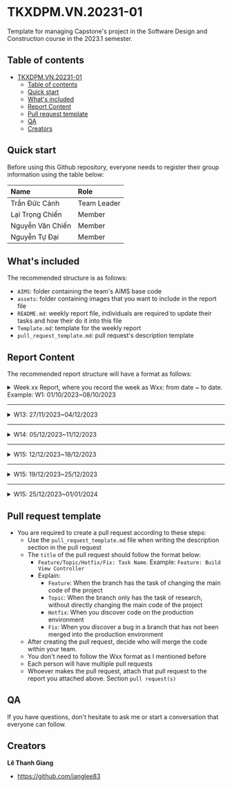 # TKXDPM.VN.20231-01

Template for managing Capstone's project in the Software Design and Construction course in the 2023.1 semester.

## Table of contents

-   [TKXDPM.VN.20231-01](#tkxdpmvn20231-01)
    -   [Table of contents](#table-of-contents)
    -   [Quick start](#quick-start)
    -   [What's included](#whats-included)
    -   [Report Content](#report-content)
    -   [Pull request template](#pull-request-template)
    -   [QA](#qa)
    -   [Creators](#creators)

## Quick start

Before using this Github repository, everyone needs to register their group information using the table below:

| Name             | Role        |
| :--------------- | :---------- |
| Trần Đức Cảnh    | Team Leader |
| Lại Trọng Chiến  | Member      |
| Nguyễn Văn Chiến | Member      |
| Nguyễn Tự Đại    | Member      |

## What's included

The recommended structure is as follows:

-   `AIMS`: folder containing the team's AIMS base code
-   `assets`: folder containing images that you want to include in the report file
-   `README.md`: weekly report file, individuals are required to update their tasks and how their do it into this file
-   `Template.md`: template for the weekly report
-   `pull_request_template.md`: pull request's description template

## Report Content

The recommended report structure will have a format as follows:

<details>
  <summary>Week xx Report, where you record the week as Wxx: from date ~ to date. Example: W1: 01/10/2023~08/10/2023 </summary>
<br>
<details>
<summary>Team Member 1</summary>
<br>

-   Assigned tasks:

    -   Task 1
    -   Task 2
    -   ...

-   Implementation details:
    -   Pull Request(s): [Attach links to your pull requests here. You can attach multiple pull requests]()
    -   Specific implementation details:
        -   Describe specific in detail what you did last week
        -   You can attach images if you want

</details>

<details>
<summary>Team Member 2</summary>
<br>

-   Assigned tasks:

    -   Task 1
    -   Task 2
    -   ...

-   Implementation details:
    -   Pull Request(s): [Attach links to your pull requests here. You can attach multiple pull requests]()
    -   Specific implementation details:
        -   Describe specific in detail what you did last week
        -   You can attach images if you want

</details>

</details>

---

<details>
  <summary>W13: 27/11/2023~04/12/2023 </summary>
<br>

<details>
<summary>Trần Đức Cảnh</summary>
    
-   Assigned tasks:
  
    -   Task 1: Find coupling in controller package and entity package

-   Implementation details:
  
    -   Pull Request(s): [https://github.com/catan271/TKXDPM.KHMT.20231-03/pull/2]()

</details>

<details>
<summary>Lại Trọng Chiến</summary>
<br>

-   Assigned tasks:

    -   Task 1: Find coupling in controller package and entity package

-   Implementation details:
    -   Pull Request(s): [https://github.com/catan271/TKXDPM.KHMT.20231-03/pull/1]()
    -   Specific implementation details:
        -   Describe specific in detail what you did last week
        -   You can attach images if you want

</details>

<details>

<summary>Nguyễn Văn Chiến</summary>
<br>

-   Assigned tasks:
    -   Task 1: Find coupling in controller package and entity package
 
-   Implementation details:
    -   Pull Request(s): [https://github.com/catan271/TKXDPM.KHMT.20231-03/pull/3]()
    -   Specific implementation details:
        -   Describe specific in detail what you did last week   

</details>
</details>

---

<details>
  <summary>W14: 05/12/2023~11/12/2023 </summary>
<br>

<details>
<summary>Lại Trọng Chiến</summary>
<br>

-   Assigned tasks:

    -   Task 1: Detect cohesion in entity package

-   Implementation details:
    -   Pull Request(s): [https://github.com/catan271/TKXDPM.KHMT.20231-03/pull/4]()
    -   Specific implementation details:
        -   Describe specific in detail what you did last week
        -   You can attach images if you want

</details>
<details>
<summary>Trần Đức Cảnh</summary>
<br>

-   Assigned tasks:

    -   Task 1: refactor source base
    -   Task 2: Add VNPay payment method

-   Implementation details:
    -   Pull Request(s): [https://github.com/catan271/TKXDPM.KHMT.20231-03/pull/6]()

</details>
<details>
<summary>Nguyễn Tự Đại</summary>
<br>

-   Assigned tasks:

    -   Task 1: Detect cohesion in controller package

-   Implementation details:
    -   Pull Request(s): [https://github.com/catan271/TKXDPM.KHMT.20231-03/pull/7]()
    -   Specific implementation details:
        -   Describe specific in detail what you did last week
        -   You can attach images if you want

</details>



</details>

---

<details>
<summary> W15: 12/12/2023~18/12/2023</summary>
<details>
<summary>Trần Đức Cảnh</summary>
<br>

-   Assigned tasks:

    -   Task 1: Design feature - Manage media: Usecase diagrams and Actitivity diagrams

-   Implementation details:
    -   In project report

</details>
    
</details>

---

<details>
<summary> W15: 19/12/2023~25/12/2023</summary>
<details>
<summary>Trần Đức Cảnh</summary>
<br>

-   Assigned tasks:

    -   Task 1: Design feature - Manage media: Class diagrams and interaction diagrams

-   Implementation details:
    -   In project report

</details>

<details>
<summary>Lại Trọng Chiến</summary>
<br>

-   Assigned tasks:

    -   Task 1: Design feature - Login, order manage

-   Implementation details:
    -  [https://github.com/catan271/TKXDPM.KHMT.20231-03/pull/12]()

</details>
    
</details>

---

<details>
<summary> W15: 25/12/2023~01/01/2024</summary>
<details>
<summary>Trần Đức Cảnh</summary>
<br>

-   Assigned tasks:

    -   Task 1: Implement feature - Manage media
-   Implementation details:
    -   Pull Request:  [https://github.com/catan271/TKXDPM.KHMT.20231-03/pull/6]() 

</details>

<details>
<summary>Lại Trọng Chiến</summary>
<br>

-   Assigned tasks:

    -   Task 1: Implement feature - Login, order manage
-   Implementation details:
    -   Pull Request:  [https://github.com/catan271/TKXDPM.KHMT.20231-03/pull/10]() 
    -   Pull Request:  [https://github.com/catan271/TKXDPM.KHMT.20231-03/pull/11]() 
</details>
    
</details>

## Pull request template

-   You are required to create a pull request according to these steps:
    -   Use the `pull_request_template.md` file when writing the description section in the pull request
    -   The `title` of the pull request should follow the format below:
        -   `Feature/Topic/Hotfix/Fix: Task Name`. Example: `Feature: Build View Controller`
        -   Explain:
            -   `Feature`: When the branch has the task of changing the main code of the project
            -   `Topic`: When the branch only has the task of research, without directly changing the main code of the project
            -   `Hotfix`: When you discover code on the production environment
            -   `Fix`: When you discover a bug in a branch that has not been merged into the production environment
    -   After creating the pull request, decide who will merge the code within your team.
    -   You don't need to follow the Wxx format as I mentioned before
    -   Each person will have multiple pull requests
    -   Whoever makes the pull request, attach that pull request to the report you attached above. Section `pull request(s)`

## QA

If you have questions, don't hesitate to ask me or start a conversation that everyone can follow.

## Creators

**Lê Thanh Giang**

-   <https://github.com/janglee83>
